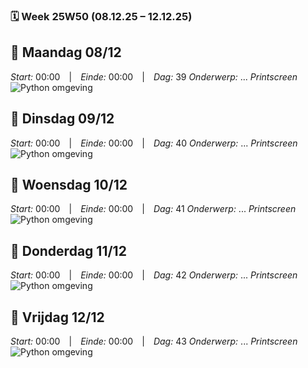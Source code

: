 ### 🗓️ Week 25W50 (08.12.25 – 12.12.25)

## 📅 Maandag 08/12
*Start:* 00:00 | *Einde:* 00:00 | *Dag:* 39
*Onderwerp:* ...
*Printscreen*
![Python omgeving](../images/oktober_2025/)

## 📅 Dinsdag 09/12
*Start:* 00:00 | *Einde:* 00:00 | *Dag:* 40 
*Onderwerp:* ...
*Printscreen*
![Python omgeving](../images/oktober_2025/)

## 📅 Woensdag 10/12
*Start:* 00:00 | *Einde:* 00:00 | *Dag:* 41 
*Onderwerp:* ...
*Printscreen*
![Python omgeving](../images/oktober_2025/)

## 📅 Donderdag 11/12
*Start:* 00:00 | *Einde:* 00:00 | *Dag:* 42
*Onderwerp:* ...
*Printscreen*
![Python omgeving](../images/oktober_2025/)

## 📅 Vrijdag 12/12
*Start:* 00:00 | *Einde:* 00:00 | *Dag:* 43
*Onderwerp:* ...
*Printscreen*
![Python omgeving](../images/oktober_2025/)
